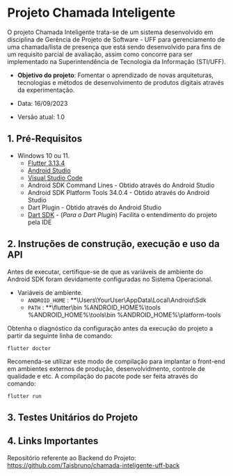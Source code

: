 # Projeto Chamada Inteligente 

O projeto Chamada Inteligente trata-se de um sistema desenvolvido em disciplina de Gerência de Projeto de Software - UFF para gerenciamento de uma chamada/lista de presença que está sendo desenvolvido para fins de um requisito parcial de avaliação, assim como concorre para ser implementado na Superintendência de Tecnologia da Informação (STI/UFF). 

* **Objetivo do projeto**:
  Fomentar o aprendizado de novas arquiteturas, tecnologias e métodos de desenvolvimento de produtos digitais através da experimentação.

* Data: 16/09/2023
* Versão atual: 1.0 

## 1. Pré-Requisitos

* Windows 10 ou 11.
  * [Flutter 3.13.4](https://docs.flutter.dev/get-started/install)
  * [Android Studio](https://developer.android.com/studio)
  * [Visual Studio Code](https://code.visualstudio.com/)
  * Android SDK Command Lines - Obtido através do Android Studio
  * Android SDK Platform Tools 34.0.4 - Obtido através do Android Studio
  * Dart Plugin - Obtido através do Android Studio
  * [Dart SDK](https://dart.dev/get-dart) - (_Para o Dart Plugin_) Facilita o entendimento do projeto pela IDE 


## 2. Instruções de construção, execução e uso da API

Antes de executar, certifique-se de que as variáveis de ambiente do Android SDK foram devidamente configuradas no Sistema Operacional. 

* Variáveis de ambiente.
  * `ANDROID_HOME` : **\Users\YourUser\AppData\Local\Android\Sdk
  * `PATH` : **\flutter\bin
             %ANDROID_HOME%\tools
             %ANDROID_HOME%\tools\bin
             %ANDROID_HOME%\platform-tools

Obtenha o diagnóstico da configuração antes da execução do projeto a partir da seguinte linha de comando:

```
flutter doctor
```

Recomenda-se utilizar este modo de compilação para implantar o front-end em ambientes externos de produção, desenvolvidmento, controle de qualidade e etc. A compilação do pacote pode ser feita através do comando:

```
flutter run
```

## 3. Testes Unitários do Projeto


## 4. Links Importantes
Repositório referente ao Backend do Projeto: https://github.com/Taisbruno/chamada-inteligente-uff-back

